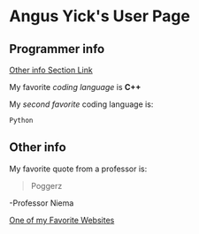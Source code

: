 # Angus Yick's User Page
## Programmer info

[Other info Section Link](https://github.com/angusyick/CSE110GitRepo/blob/main/index.md#other-info)

My favorite *coding language* is **C++**

My *second favorite* coding language is:
```
Python
```

## Other info

My favorite quote from a professor is:
> Poggerz 

-Professor Niema


[One of my Favorite Websites](https://cat-bounce.com/)
